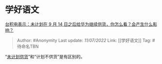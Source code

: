 # 学好语文
[台积电表示：未计划在 9 月 14 日之后给华为继续供货，你怎么看？会产生什么影响？](https://www.zhihu.com/question/407254320/answer/1350180023)

> Author: #Anonymity
> Last update: *11/07/2022*
> Link: [[学好语文]]
> Tag: #待命名TBN

“[未计划供货](https://www.zhihu.com/search?q=%E6%9C%AA%E8%AE%A1%E5%88%92%E4%BE%9B%E8%B4%A7&search_source=Entity&hybrid_search_source=Entity&hybrid_search_extra=%7B%22sourceType%22%3A%22answer%22%2C%22sourceId%22%3A1350180023%7D)”和“计划不供货”是有区别的。
